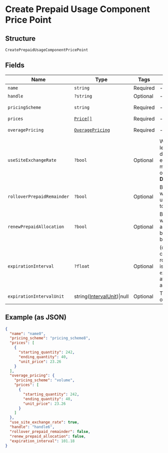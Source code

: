 
# Create Prepaid Usage Component Price Point

## Structure

`CreatePrepaidUsageComponentPricePoint`

## Fields

| Name | Type | Tags | Description | Getter | Setter |
|  --- | --- | --- | --- | --- | --- |
| `name` | `string` | Required | - | getName(): string | setName(string name): void |
| `handle` | `?string` | Optional | - | getHandle(): ?string | setHandle(?string handle): void |
| `pricingScheme` | `string` | Required | - | getPricingScheme(): string | setPricingScheme(string pricingScheme): void |
| `prices` | [`Price[]`](../../doc/models/price.md) | Required | - | getPrices(): array | setPrices(array prices): void |
| `overagePricing` | [`OveragePricing`](../../doc/models/overage-pricing.md) | Required | - | getOveragePricing(): OveragePricing | setOveragePricing(OveragePricing overagePricing): void |
| `useSiteExchangeRate` | `?bool` | Optional | Whether to use the site level exchange rate or define your own prices for each currency if you have multiple currencies defined on the site.<br>**Default**: `true` | getUseSiteExchangeRate(): ?bool | setUseSiteExchangeRate(?bool useSiteExchangeRate): void |
| `rolloverPrepaidRemainder` | `?bool` | Optional | Boolean which controls whether or not remaining units should be rolled over to the next period | getRolloverPrepaidRemainder(): ?bool | setRolloverPrepaidRemainder(?bool rolloverPrepaidRemainder): void |
| `renewPrepaidAllocation` | `?bool` | Optional | Boolean which controls whether or not the allocated quantity should be renewed at the beginning of each period | getRenewPrepaidAllocation(): ?bool | setRenewPrepaidAllocation(?bool renewPrepaidAllocation): void |
| `expirationInterval` | `?float` | Optional | (only for prepaid usage components where rollover_prepaid_remainder is true) The number of `expiration_interval_unit`s after which rollover amounts should expire | getExpirationInterval(): ?float | setExpirationInterval(?float expirationInterval): void |
| `expirationIntervalUnit` | string([IntervalUnit](../../doc/models/interval-unit.md))\|null | Optional | This is a container for one-of cases. | getExpirationIntervalUnit(): ?string | setExpirationIntervalUnit(?string expirationIntervalUnit): void |

## Example (as JSON)

```json
{
  "name": "name0",
  "pricing_scheme": "pricing_scheme8",
  "prices": [
    {
      "starting_quantity": 242,
      "ending_quantity": 40,
      "unit_price": 23.26
    }
  ],
  "overage_pricing": {
    "pricing_scheme": "volume",
    "prices": [
      {
        "starting_quantity": 242,
        "ending_quantity": 40,
        "unit_price": 23.26
      }
    ]
  },
  "use_site_exchange_rate": true,
  "handle": "handle6",
  "rollover_prepaid_remainder": false,
  "renew_prepaid_allocation": false,
  "expiration_interval": 101.18
}
```

